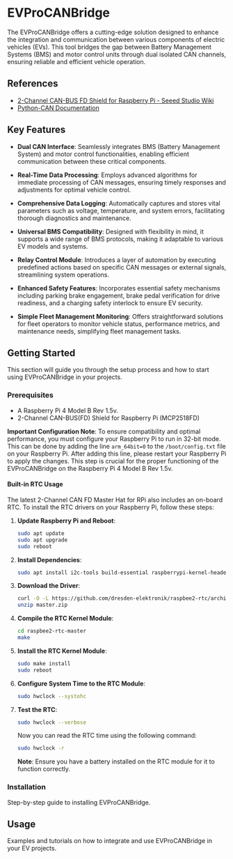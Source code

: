 # EVProCANBridge

The EVProCANBridge offers a cutting-edge solution designed to enhance the integration and communication between various components of electric vehicles (EVs). This tool bridges the gap between Battery Management Systems (BMS) and motor control units through dual isolated CAN channels, ensuring reliable and efficient vehicle operation.

## References

- [2-Channel CAN-BUS FD Shield for Raspberry Pi - Seeed Studio Wiki](https://wiki.seeedstudio.com/2-Channel-CAN-BUS-FD-Shield-for-Raspberry-Pi/)
- [Python-CAN Documentation](https://python-can.readthedocs.io/en/stable/)

## Key Features


- **Dual CAN Interface**: Seamlessly integrates BMS (Battery Management System) and motor control functionalities, enabling efficient communication between these critical components.

- **Real-Time Data Processing**: Employs advanced algorithms for immediate processing of CAN messages, ensuring timely responses and adjustments for optimal vehicle control.

- **Comprehensive Data Logging**: Automatically captures and stores vital parameters such as voltage, temperature, and system errors, facilitating thorough diagnostics and maintenance.

- **Universal BMS Compatibility**: Designed with flexibility in mind, it supports a wide range of BMS protocols, making it adaptable to various EV models and systems.

- **Relay Control Module**: Introduces a layer of automation by executing predefined actions based on specific CAN messages or external signals, streamlining system operations.

- **Enhanced Safety Features**: Incorporates essential safety mechanisms including parking brake engagement, brake pedal verification for drive readiness, and a charging safety interlock to ensure EV security.

- **Simple Fleet Management Monitoring**: Offers straightforward solutions for fleet operators to monitor vehicle status, performance metrics, and maintenance needs, simplifying fleet management tasks.

## Getting Started

This section will guide you through the setup process and how to start using EVProCANBridge in your projects.

### Prerequisites

- A Raspberry Pi 4 Model B Rev 1.5v.
- 2-Channel CAN-BUS(FD) Shield for Raspberry Pi (MCP2518FD)

**Important Configuration Note**: To ensure compatibility and optimal performance, you must configure your Raspberry Pi to run in 32-bit mode. This can be done by adding the line `arm_64bit=0` to the `/boot/config.txt` file on your Raspberry Pi. After adding this line, please restart your Raspberry Pi to apply the changes. This step is crucial for the proper functioning of the EVProCANBridge on the Raspberry Pi 4 Model B Rev 1.5v.

#### Built-in RTC Usage

The latest 2-Channel CAN FD Master Hat for RPi also includes an on-board RTC. To install the RTC drivers on your Raspberry Pi, follow these steps:

1. **Update Raspberry Pi and Reboot**:
    ```bash
    sudo apt update
    sudo apt upgrade
    sudo reboot
    ```

2. **Install Dependencies**:
    ```bash
    sudo apt install i2c-tools build-essential raspberrypi-kernel-headers
    ```

3. **Download the Driver**:
    ```bash
    curl -O -L https://github.com/dresden-elektronik/raspbee2-rtc/archive/master.zip
    unzip master.zip
    ```

4. **Compile the RTC Kernel Module**:
    ```bash
    cd raspbee2-rtc-master
    make
    ```

5. **Install the RTC Kernel Module**:
    ```bash
    sudo make install
    sudo reboot
    ```

6. **Configure System Time to the RTC Module**:
    ```bash
    sudo hwclock --systohc
    ```

7. **Test the RTC**:
    ```bash
    sudo hwclock --verbose
    ```

    Now you can read the RTC time using the following command:
    ```bash
    sudo hwclock -r
    ```

    **Note**: Ensure you have a battery installed on the RTC module for it to function correctly.


### Installation

Step-by-step guide to installing EVProCANBridge.

## Usage

Examples and tutorials on how to integrate and use EVProCANBridge in your EV projects.

